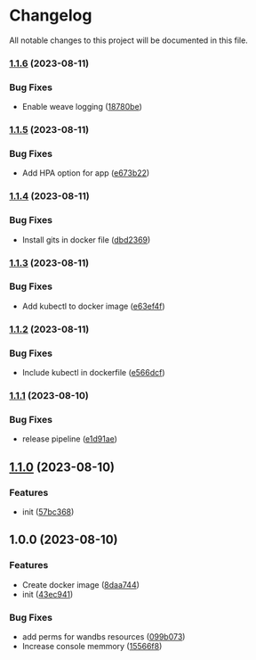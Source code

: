 # Changelog

All notable changes to this project will be documented in this file.

### [1.1.6](https://github.com/wandb/cdk8s/compare/v1.1.5...v1.1.6) (2023-08-11)


### Bug Fixes

* Enable weave logging ([18780be](https://github.com/wandb/cdk8s/commit/18780be206888828fd8f2ba2f59ad5e1506e2edc))

### [1.1.5](https://github.com/wandb/cdk8s/compare/v1.1.4...v1.1.5) (2023-08-11)


### Bug Fixes

* Add HPA option for app ([e673b22](https://github.com/wandb/cdk8s/commit/e673b227770bbdb2ca6d011e1381168adb09373c))

### [1.1.4](https://github.com/wandb/cdk8s/compare/v1.1.3...v1.1.4) (2023-08-11)


### Bug Fixes

* Install gits in docker file ([dbd2369](https://github.com/wandb/cdk8s/commit/dbd23694c71052602793035eba2234c1e5062079))

### [1.1.3](https://github.com/wandb/cdk8s/compare/v1.1.2...v1.1.3) (2023-08-11)


### Bug Fixes

* Add kubectl to docker image ([e63ef4f](https://github.com/wandb/cdk8s/commit/e63ef4fdcd8de2f9bf7a240d87f9cad3c6a48f64))

### [1.1.2](https://github.com/wandb/cdk8s/compare/v1.1.1...v1.1.2) (2023-08-11)


### Bug Fixes

* Include kubectl in dockerfile ([e566dcf](https://github.com/wandb/cdk8s/commit/e566dcfb4223c57fbe892d9913efb90f5dd9206f))

### [1.1.1](https://github.com/wandb/cdk8s/compare/v1.1.0...v1.1.1) (2023-08-10)


### Bug Fixes

* release pipeline ([e1d91ae](https://github.com/wandb/cdk8s/commit/e1d91ae7be65f3c90a1e239334d9c91081c8de18))

## [1.1.0](https://github.com/wandb/cdk8s/compare/v1.0.0...v1.1.0) (2023-08-10)


### Features

* init ([57bc368](https://github.com/wandb/cdk8s/commit/57bc368ee65c61d2689ca848d2b03b024e271df5))

## 1.0.0 (2023-08-10)


### Features

* Create docker image ([8daa744](https://github.com/wandb/cdk8s/commit/8daa744941561fa226fbd38911c0b52bc03e6824))
* init ([43ec941](https://github.com/wandb/cdk8s/commit/43ec9411c0abdf7c3e4000059f26da32f685b95c))


### Bug Fixes

* add perms for wandbs resources ([099b073](https://github.com/wandb/cdk8s/commit/099b073d27aa93306e5205b62dbbc5f09cf52938))
* Increase console memmory ([15566f8](https://github.com/wandb/cdk8s/commit/15566f8bf2648ed15dd0bb8b45c38e16a0fe4237))
